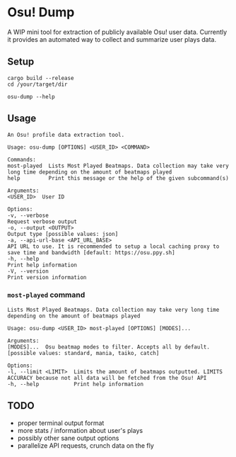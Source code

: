 # Osu! Dump

A WIP mini tool for extraction of publicly available Osu! user data. Currently it provides an automated way to
collect and summarize user plays data.

## Setup

    cargo build --release
    cd /your/target/dir
    
    osu-dump --help

## Usage

    An Osu! profile data extraction tool.
    
    Usage: osu-dump [OPTIONS] <USER_ID> <COMMAND>
    
    Commands:
    most-played  Lists Most Played Beatmaps. Data collection may take very long time depending on the amount of beatmaps played
    help         Print this message or the help of the given subcommand(s)
    
    Arguments:
    <USER_ID>  User ID
    
    Options:
    -v, --verbose
    Request verbose output
    -o, --output <OUTPUT>
    Output type [possible values: json]
    -a, --api-url-base <API_URL_BASE>
    API URL to use. It is recommended to setup a local caching proxy to save time and bandwidth [default: https://osu.ppy.sh]
    -h, --help
    Print help information
    -V, --version
    Print version information

### `most-played` command

    Lists Most Played Beatmaps. Data collection may take very long time depending on the amount of beatmaps played
    
    Usage: osu-dump <USER_ID> most-played [OPTIONS] [MODES]...
    
    Arguments:
    [MODES]...  Osu beatmap modes to filter. Accepts all by default. [possible values: standard, mania, taiko, catch]
    
    Options:
    -l, --limit <LIMIT>  Limits the amount of beatmaps outputted. LIMITS ACCURACY because not all data will be fetched from the Osu! API
    -h, --help           Print help information

## TODO
* proper terminal output format
* more stats / information about user's plays
* possibly other sane output options
* parallelize API requests, crunch data on the fly